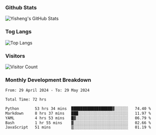 ### Github Stats
![Yisheng's GitHub Stats](https://github-readme-stats-9qabuvhk1-gongyisheng.vercel.app/api?username=gongyisheng&count_private=true&show_icons=true)
### Tog Langs
![Top Langs](https://github-readme-stats-9qabuvhk1-gongyisheng.vercel.app/api/top-langs/?username=gongyisheng&layout=compact)
### Visitors
![Visitor Count](https://profile-counter.glitch.me/gongyisheng/count.svg)
### Monthly Development Breakdown
<!--START_SECTION:waka-->

```txt
From: 29 April 2024 - To: 29 May 2024

Total Time: 72 hrs

Python       53 hrs 34 mins  ██████████████████▓░░░░░░   74.40 %
Markdown     8 hrs 37 mins   ███░░░░░░░░░░░░░░░░░░░░░░   11.97 %
YAML         4 hrs 53 mins   █▓░░░░░░░░░░░░░░░░░░░░░░░   06.79 %
Bash         1 hr 55 mins    ▓░░░░░░░░░░░░░░░░░░░░░░░░   02.66 %
JavaScript   51 mins         ▒░░░░░░░░░░░░░░░░░░░░░░░░   01.19 %
```

<!--END_SECTION:waka-->
